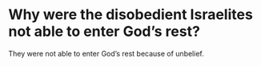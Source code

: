 # Why were the disobedient Israelites not able to enter God’s rest?

They were not able to enter God’s rest because of unbelief.
